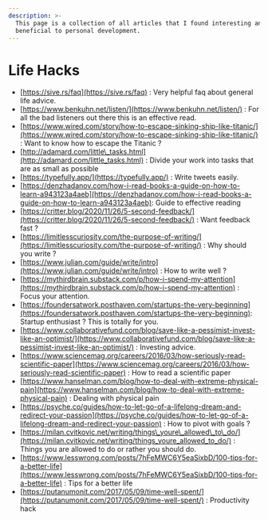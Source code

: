 ```yaml
---
description: >-
  This page is a collection of all articles that I found interesting and
  beneficial to personal development.
---
```


# Life Hacks



* [https://sive.rs/faq](https://sive.rs/faq) : Very helpful faq about general life advice.
* [https://www.benkuhn.net/listen/](https://www.benkuhn.net/listen/) : For all the bad listeners out there this is an effective read.
* [https://www.wired.com/story/how-to-escape-sinking-ship-like-titanic/](https://www.wired.com/story/how-to-escape-sinking-ship-like-titanic/) : Want to know how to escape the Titanic ?
* [http://adamard.com/little\_tasks.html](http://adamard.com/little_tasks.html) : Divide your work into tasks that are as small as possible
* [https://typefully.app/](https://typefully.app/) : Write tweets easily.
* [https://denzhadanov.com/how-i-read-books-a-guide-on-how-to-learn-a943123a4aeb](https://denzhadanov.com/how-i-read-books-a-guide-on-how-to-learn-a943123a4aeb): Guide to effective reading
* [https://critter.blog/2020/11/26/5-second-feedback/](https://critter.blog/2020/11/26/5-second-feedback/) : Want feedback fast ?
* [https://limitlesscuriosity.com/the-purpose-of-writing/](https://limitlesscuriosity.com/the-purpose-of-writing/) : Why should you write ?
* [https://www.julian.com/guide/write/intro](https://www.julian.com/guide/write/intro) : How to write well ?
* [https://mythirdbrain.substack.com/p/how-i-spend-my-attention](https://mythirdbrain.substack.com/p/how-i-spend-my-attention) : Focus your attention.
* [https://foundersatwork.posthaven.com/startups-the-very-beginning](https://foundersatwork.posthaven.com/startups-the-very-beginning): Startup enthusiast ? This is totally for you.
* [https://www.collaborativefund.com/blog/save-like-a-pessimist-invest-like-an-optimist/](https://www.collaborativefund.com/blog/save-like-a-pessimist-invest-like-an-optimist/) : Investing advice.
* [https://www.sciencemag.org/careers/2016/03/how-seriously-read-scientific-paper](https://www.sciencemag.org/careers/2016/03/how-seriously-read-scientific-paper) : How to read a scientific paper
* [https://www.hanselman.com/blog/how-to-deal-with-extreme-physical-pain](https://www.hanselman.com/blog/how-to-deal-with-extreme-physical-pain) : Dealing with physical pain
* [https://psyche.co/guides/how-to-let-go-of-a-lifelong-dream-and-redirect-your-passion](https://psyche.co/guides/how-to-let-go-of-a-lifelong-dream-and-redirect-your-passion) : How to pivot with goals ?
* [https://milan.cvitkovic.net/writing/things\_youre\_allowed\_to\_do/](https://milan.cvitkovic.net/writing/things_youre_allowed_to_do/) : Things you are allowed to do or rather you should do.
* [https://www.lesswrong.com/posts/7hFeMWC6Y5eaSixbD/100-tips-for-a-better-life](https://www.lesswrong.com/posts/7hFeMWC6Y5eaSixbD/100-tips-for-a-better-life) : Tips for a better life
* [https://putanumonit.com/2017/05/09/time-well-spent/](https://putanumonit.com/2017/05/09/time-well-spent/) : Productivity hack

